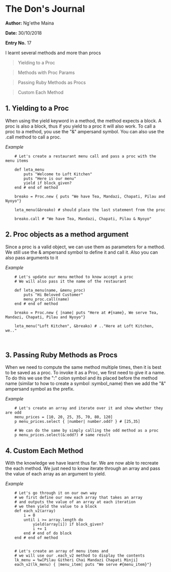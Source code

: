# The Don's Journal

**Author:** Ng'ethe Maina

**Date:** 30/10/2018

**Entry No.** 17

I learnt several methods and more than procs
> Yielding to a Proc

> Methods with Proc Params

> Passing Ruby Methods as Procs

> Custom Each Method


## 1. Yielding to a Proc
When using the yield keyword in a method, the method expects a block. A proc is also a block, thus if you yield to a proc it will also work. To call a proc to a method, you use the "&" ampersand symbol.
You can also use the .call method to call a proc.



*Example*
```
    # Let's create a restaurant menu call and pass a proc with the menu items

    def leta_menu
        puts "Welcome to Loft Kitchen"
        puts "Here is our menu"
        yield if block_given?    
    end # end of method

    breako = Proc.new { puts "We have Tea, Mandazi, Chapati, Pilau and Nyoyo"}

    leta_menu(&breako) # should place the last statement from the proc

    breako.call # "We have Tea, Mandazi, Chapati, Pilau & Nyoyo"

```

## 2. Proc objects as a method argument
Since a proc is a valid object, we can use them as parameters for a method. We still use the & ampersand symbol to define it and call it.
Also you can also pass arguments to it



*Example*
```
    # Let's update our menu method to know accept a proc
    # We will also pass it the name of the restaurant

    def leta_menu(name, &menu_proc)
        puts "Hi Beloved Customer"
        menu_proc.call(name)
    end # end of method

    breako = Proc.new { |name| puts "Here at #{name}, We serve Tea, Mandazi, Chapati, Pilau and Nyoyo"}

    leta_menu("Loft Kitchen", &breako) # .."Here at Loft Kitchen, we.."



```

## 3. Passing Ruby Methods as Procs
When we need to compute the same method multiple times, then it is best to be saved as a proc. To invoke it as a Proc, we first need to give it a name. To do this we use the ":" colon symbol and its placed before the method name (similar to how to create a symbol :symbol_name) then we add the "&" ampersand symbol as the prefix.



*Example*
```
    # Let's create an array and iterate over it and show whether they are odd
    menu_prices = [10, 20, 25, 35, 70, 80, 120]
    p menu_prices.select { |number| number.odd? } # [25,35]

    # We can do the same by simply calling the odd method as a proc
    p menu_prices.select(&:odd?) # same result

```

## 4. Custom Each Method
With the knowledge we have learnt thus far. We are now able to recreate the each method. We just need to know iterate through an array and pass the value of each array as an argument to yield.

*Example*
```
    # Let's go through it on our own way
    # we first define our new each array that takes an array
    # and outputs the value of an array at each iteration
    # we then yield the value to a block
    def each_v2(array)
        i = 0
        until i >= array.length do
            yield(array[i]) if block_given?
            i += 1
        end # end of do block
    end # end of method


    # Let's create an array of menu items and
    # we will use our .each_v2 method to display the contents
    lk_menu = %w[Pilau Githeri Chai Mandazi Chapati Minji]
    each_v2(lk_menu) { |menu_item| puts "We serve #{menu_item}"}

```
